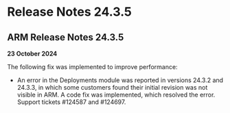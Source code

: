 # Release Notes 24.3.5

## ARM Release Notes 24.3.5

**23 October 2024**

The following fix was implemented to improve performance:

* An error in the Deployments module was reported in versions 24.3.2 and 24.3.3, in which some customers found their initial revision was not visible in ARM. A code fix was implemented, which resolved the error. Support tickets #124587 and #124697.&#x20;
